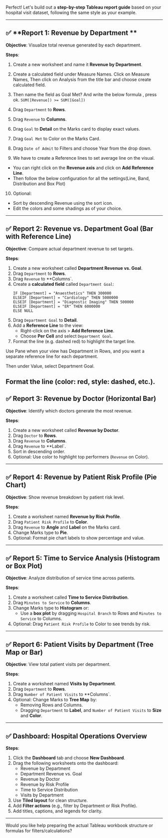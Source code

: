 Perfect! Let's build out a **step-by-step Tableau report guide** based on your hospital visit dataset, following the same style as your example.

---

## ✅ **Report 1: Revenue by Department **

**Objective**: Visualize total revenue generated by each department.

**Steps**:
1. Create a new worksheet and name it **Revenue by Department**.
2. Create a calculated field under Measure Names. Click on Measure Names, Then click on Analysis from the title bar and choose create calculated field.
3. Then name the field as Goal Met?
And write the below formula , press ok.
`SUM([Revenue]) >= SUM([Goal])`

4. Drag `Department` to **Rows**.
5. Drag `Revenue` to **Columns**.

5. Drag `Goal` to **Detail** on the Marks card to display exact values.
7. Drag `Goal Met` to Color on the Marks Card.
7. Drag `Date of Admit` to Filters and choose Year from the drop down.
8. We have to create a Reference lines to set average line on the visual.
- You can right click on the **Revenue axis** and click on **Add Reference Line**.
- Then follow the below configuration for all the settings(Line, Band, Distribution and Box Plot)

10. Optional: 
- Sort by descending Revenue using the sort icon.
- Edit the colors and some shadings as of your choice.

---

## ✅ **Report 2: Revenue vs. Department Goal (Bar with Reference Line)**

**Objective**: Compare actual department revenue to set targets.

**Steps**:
1. Create a new worksheet called **Department Revenue vs. Goal**.
2. Drag `Department` to **Rows**.
3. Drag `Revenue` to **Columns`.
4. Create a **calculated field** called `Department Goal`:
   ``` 
   IF [Department] = "Anaesthetics" THEN 300000
   ELSEIF [Department] = "Cardiology" THEN 5000000
   ELSEIF [Department] = "Diagnostic Imaging" THEN 500000
   ELSEIF [Department] = "ER" THEN 6000000
   ELSE NULL
   ```
5. Drag `Department Goal` to **Detail**.
6. Add a **Reference Line** to the view:
   - Right-click on the axis > **Add Reference Line**.
   - Choose **Per Cell** and select `Department Goal`.
7. Format the line (e.g. dashed red) to highlight the target line.

Use Pane when your view has Department in Rows, and you want a separate reference line for each department.

Then under Value, select Department Goal.

Format the line (color: red, style: dashed, etc.).
---

## ✅ **Report 3: Revenue by Doctor (Horizontal Bar)**

**Objective**: Identify which doctors generate the most revenue.

**Steps**:
1. Create a new worksheet called **Revenue by Doctor**.
2. Drag `Doctor` to **Rows**.
3. Drag `Revenue` to **Columns**.
4. Drag `Revenue` to **Label`.
5. Sort in descending order.
6. Optional: Use color to highlight top performers (`Revenue` on Color).

---

## ✅ **Report 4: Revenue by Patient Risk Profile (Pie Chart)**

**Objective**: Show revenue breakdown by patient risk level.

**Steps**:
1. Create a worksheet named **Revenue by Risk Profile**.
2. Drag `Patient Risk Profile` to **Color**.
3. Drag `Revenue` to **Angle** and **Label** on the Marks card.
4. Change Marks type to **Pie**.
5. Optional: Format pie chart labels to show percentage and value.

---

## ✅ **Report 5: Time to Service Analysis (Histogram or Box Plot)**

**Objective**: Analyze distribution of service time across patients.

**Steps**:
1. Create a worksheet called **Time to Service Distribution**.
2. Drag `Minutes to Service` to **Columns**.
3. Change Marks type to **Histogram** or:
   - Use a **box plot** by dragging `Hospital Branch` to Rows and `Minutes to Service` to Columns.
4. Optional: Drag `Patient Risk Profile` to Color to see trends by risk.

---

## ✅ **Report 6: Patient Visits by Department (Tree Map or Bar)**

**Objective**: View total patient visits per department.

**Steps**:
1. Create a worksheet named **Visits by Department**.
2. Drag `Department` to **Rows**.
3. Drag `Number of Patient Visits` to **Columns`.
4. Optional: Change Marks to **Tree Map** by:
   - Removing Rows and Columns.
   - Dragging `Department` to **Label**, and `Number of Patient Visits` to **Size** and **Color**.

---

## ✅ **Dashboard: Hospital Operations Overview**

**Steps**:
1. Click the **Dashboard** tab and choose **New Dashboard**.
2. Drag the following worksheets onto the dashboard:
   - Revenue by Department
   - Department Revenue vs. Goal
   - Revenue by Doctor
   - Revenue by Risk Profile
   - Time to Service Distribution
   - Visits by Department
3. Use **Tiled layout** for clean structure.
4. Add **Filter actions** (e.g., filter by Department or Risk Profile).
5. Add titles, captions, and legends for clarity.

---

Would you like help preparing the actual Tableau workbook structure or formulas for filters/calculations?

